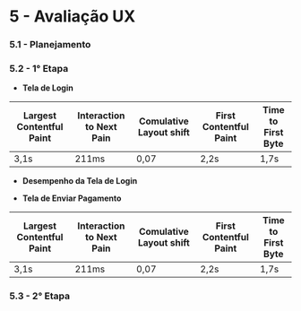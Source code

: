 # 5 - Avaliação UX

### 5.1 - Planejamento

### 5.2 - 1° Etapa

- **Tela de Login**

| Largest Contentful Paint | Interaction to Next Pain | Comulative Layout shift | First Contentful Paint | Time to First Byte |
|--------------------------|--------------------------|-------------------------|------------------------|--------------------|
|          3,1s            |          211ms           |          0,07           |          2,2s          |        1,7s        |

- **Desempenho da Tela de Login**




- **Tela de Enviar Pagamento**

| Largest Contentful Paint | Interaction to Next Pain | Comulative Layout shift | First Contentful Paint | Time to First Byte |
|--------------------------|--------------------------|-------------------------|------------------------|--------------------|
|          3,1s            |          211ms           |          0,07           |          2,2s          |        1,7s        |

### 5.3 - 2° Etapa

